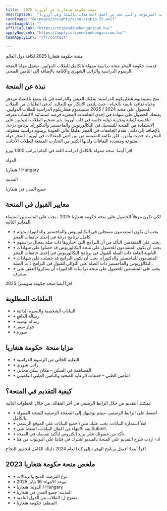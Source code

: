 ```yaml
---
title:  منحة حكومة هنغاريا في أوروبا 2025 
description:  "منحة ذهبية مقدمة من حكومة هنغاريا للطلاب الراغبين في الدراسة في الجامعات الهنغارية المرموقة والتي تعد من أفضل الجامعات عالميًا وفي أوروبا." 
cardImage: "@/images/insights/scholarship_22.avif" 
cardImageAlt: "" 
officialLink: "https://stipendiumhungaricum.hu/" 
applyNowLink: "https://apply.stipendiumhungaricum.hu/" 
teamApplyLink: "/fr/contact"

---
```


منحة حكومة هنغاريا 2025 لكافة دول العالم

قدمت حكومة المجر منحة دراسية ممولة بالكامل للطلاب الدوليين. تشمل مزايا المنحة الرسوم الدراسية والراتب الشهري والإقامة بالإضافة إلى التأمين الصحي.

## نبذة عن المنحة

منح ستيبنديوم هنغاريكوم الدراسية: يمكنك العيش والدراسة في بلد يتمتع باقتصاد مزدهر وحياة ثقافية نابضة بالحياة ، حيث يلتقي الابتكار مع التقاليد. تُدعى الطلبات من الطلاب للحصول على منحة 2024 / 2025 ستيبنديوم هنغاريكوم الدراسية للطلاب الدوليين. يمنحك الحصول على شهادة في إحدى الجامعات المجرية فرصة استثنائية لاكتساب معرفة تنافسية للغاية وتجربة دولية خاصة في قلب أوروبا. يتم تشجيع الطلاب الدوليين على الاستفادة من المنحة للتسجيل في البكالوريوس والماجستير والدكتوراه. برنامج درجة. بالإضافة إلى ذلك ، تقدم الجامعات في المجر تعليمًا عالي الجودة برسوم دراسية معقولة. المجر بلد حديث وآمن ، لكن تكلفة المعيشة من بين أدنى المعدلات في أوروبا. المجر دولة متنوعة ومتعددة الثقافات ولديها الكثير من التجارب الممتعة للطلاب الأجانب.

اقرأ أيضا: منحة ممولة بالكامل لدراسة اللغة في ألمانيا براتب 1300 يورو

الدولة

هنغاريا / Hungary

المدينة

جميع المدن في هنغاريا

## معايير القبول في المنحة

لكي تكون مؤهلاً للحصول على منحة حكومة هنغاريا 2025 ، يجب على المتقدمين استيفاء المعايير التالية:

- • يجب أن يكون المتقدمون مسجلين في البكالوريوس والماجستير والدكتوراه بدوام كامل. برنامج درجة في إحدى جامعات المجر.
- • يجب على المتقدمين التأكد من أن البرامج التي اختاروها ذات صلة بمجال دراستهم.
- • يجب أن يكون المتقدمون للحصول على منحة البكالوريوس قد حصلوا على شهادات الثانوية العامة ذات الصلة للقبول في برنامج البكالوريوس في إحدى جامعات المجر.
- • المتقدمون للماجستير والدكتوراه. يجب أن تكون البرامج قد حصلت على شهادات البكالوريوس والماجستير ذات الصلة على التوالي للقبول في البرامج ذات الصلة.
- • يجب على المتقدمين للحصول على منحة دراسات الدكتوراه أن يتذكروا العثور على مشرف.

اقرأ أيضا:منحة حكومة سويسرا 2025

## الملفات المطلوبة

- • البيانات الشخصية والسيرة الذاتية
- • رسالة الدافع
- • رسالة توصية
- • جواز سفر
- • صورة

## مزايا منحة  حكومة هنغاريا

- • التعليم الخالي من الرسوم الدراسية
- • راتب شهري
- • المساهمة في السكن – مكان سكن مجاني
- • التأمين الطبي – خدمات الرعاية الصحية والتأمين الطبي التكميلي

## كيفية التقديم في المنحة؟

يمكنك التقديم من خلال الرابط الرسمي في آخر المقالة، من خلال الخطوات التالية:

- • اضغط علي الرابط الرسمي، سيتم توجيهك إلي الصفحة الرسمية للمنحة الممولة بالكامل.
- • املأ استمارة البيانات، يجب عليك مليء جميع البيانات علي الموقع الرسمي.
- • بعد الانتهاء من اكمال البيانات، اضغط علي Submit.
- • تأكد من حصولك علي بريد إلكتروني لتأكيد تقديمك في المنحة.
- • اذ١ اردت شرح التقديم علي المنحة بالفيديو اشترك في قناتنا علي اليوتيوب من هنا

اقرأ أيضا: أفضل برنامج للهجرة إلى كندا لعام 2024 دليلك الكامل لتحقيق النجاح

## ملخص منحة حكومة هنغاريا 2023

- • نوع الفرصة: المنح والزمالات
- • موعد الانتهاء: 16 يناير 2025
- • الدولة: هنغاريا / Hungary
- • المدينة: جميع المدن في هنغاريا
- • مفتوح ل: الطلاب من الدول النامية
- • المنظم: حكومة هنغاريا

